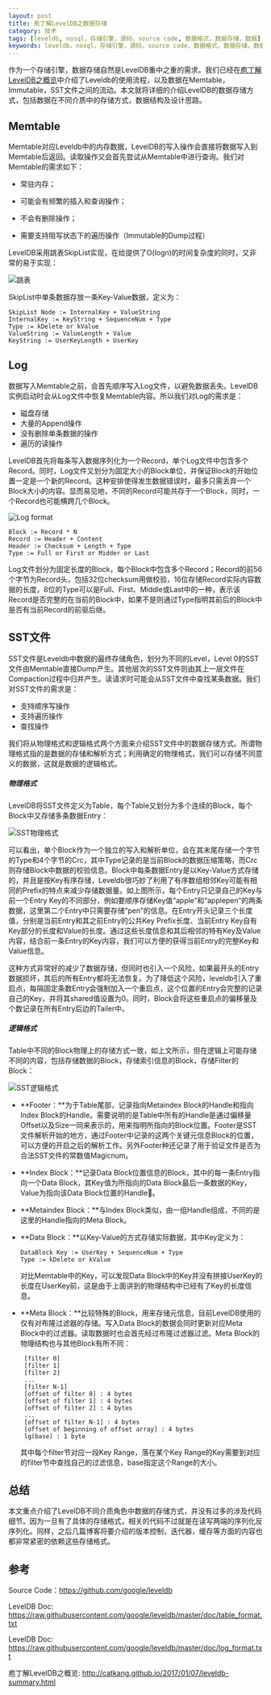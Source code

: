 ```yaml
---
layout: post
title: 庖丁解LevelDB之数据存储
category: 技术
tags: [leveldb, nosql，存储引擎，源码，source code, 数据格式，数据存储，数据]
keywords: leveldb，nosql，存储引擎，源码，source code，数据格式，数据存储，数据
---
```


作为一个存储引擎，数据存储自然是LevelDB重中之重的需求。我们已经在[庖丁解LevelDB之概览](http://catkang.github.io/2017/01/07/leveldb-summary.html)中介绍了Leveldb的使用流程，以及数据在Memtable，Immutable，SST文件之间的流动。本文就将详细的介绍LevelDB的数据存储方式，包括数据在不同介质中的存储方式，数据结构及设计思路。

## **Memtable**

Memtable对应Leveldb中的内存数据，LevelDB的写入操作会直接将数据写入到Memtable后返回。读取操作又会首先尝试从Memtable中进行查询。我们对Memtable的需求如下：

- 常驻内存；


- 可能会有频繁的插入和查询操作；
- 不会有删除操作；
- 需要支持阻写状态下的遍历操作（Immutable的Dump过程）

LevelDB采用跳表SkipList实现，在给提供了O(logn)的时间复杂度的同时，又非常的易于实现：

![跳表](http://i.imgur.com/bmOK4Ui.png)

SkipList中单条数据存放一条Key-Value数据，定义为：

```
SkipList Node := InternalKey + ValueString
InternalKey := KeyString + SequenceNum + Type
Type := kDelete or kValue
ValueString := ValueLength + Value
KeyString := UserKeyLength + UserKey
```



## **Log**

数据写入Memtable之前，会首先顺序写入Log文件，以避免数据丢失。LevelDB实例启动时会从Log文件中恢复Memtable内容。所以我们对Log的需求是：

- 磁盘存储
- 大量的Append操作
- 没有删除单条数据的操作
- 遍历的读操作

LevelDB首先将每条写入数据序列化为一个Record，单个Log文件中包含多个Record。同时，Log文件又划分为固定大小的Block单位，并保证Block的开始位置一定是一个新的Record。这种安排使得发生数据错误时，最多只需丢弃一个Block大小的内容。显而易见地，不同的Record可能共存于一个Block，同时，一个Record也可能横跨几个Block。

![Log format](http://i.imgur.com/ZqIvZAk.png)

```
Block := Record * N
Record := Header + Content
Header := Checksum + Length + Type
Type := Full or First or Midder or Last
```

Log文件划分为固定长度的Block，每个Block中包含多个Record；Record的前56个字节为Record头，包括32位checksum用做校验，16位存储Record实际内容数据的长度，8位的Type可以是Full、First、Middle或Last中的一种，表示该Record是否完整的在当前的Block中，如果不是则通过Type指明其前后的Block中是否有当前Record的前驱后继。



##  **SST文件**

SST文件是Leveldb中数据的最终存储角色，划分为不同的Level，Level 0的SST文件由Memtable直接Dump产生。其他层次的SST文件则由其上一层文件在Compaction过程中归并产生。读请求时可能会从SST文件中查找某条数据。我们对SST文件的需求是：

- 支持顺序写操作
- 支持遍历操作
- 查找操作


我们将从物理格式和逻辑格式两个方面来介绍SST文件中的数据存储方式。所谓物理格式指的是数据的存储和解析方式；利用确定的物理格式，我们可以存储不同意义的数据，这就是数据的逻辑格式。

##### **物理格式**

LevelDB将SST文件定义为Table，每个Table又划分为多个连续的Block，每个Block中又存储多条数据Entry：

![SST物理格式](http://i.imgur.com/mXoNhdx.png)



可以看出，单个Block作为一个独立的写入和解析单位，会在其末尾存储一个字节的Type和4个字节的Crc，其中Type记录的是当前Block的数据压缩策略，而Crc则存储Block中数据的校验信息。Block中每条数据Entry是以Key-Value方式存储的，并且是按Key有序存储，Leveldb很巧妙了利用了有序数组相邻Key可能有相同的Prefix的特点来减少存储数据量。如上图所示，每个Entry只记录自己的Key与前一个Entry Key的不同部分，例如要顺序存储Key值“apple”和“applepen”的两条数据，这里第二个Entry中只需要存储“pen”的信息。在Entry开头记录三个长度值，分别是当前Entry和其之前Entry的公共Key Prefix长度、当前Entry Key自有Key部分的长度和Value的长度。通过这些长度信息和其后相邻的特有Key及Value内容，结合前一条Entry的Key内容，我们可以方便的获得当前Entry的完整Key和Value信息。

这种方式非常好的减少了数据存储，但同时也引入一个风险，如果最开头的Entry数据损坏，其后的所有Entry都将无法恢复。为了降低这个风险，leveldb引入了重启点，每隔固定条数Entry会强制加入一个重启点，这个位置的Entry会完整的记录自己的Key，并将其shared值设置为0。同时，Block会将这些重启点的偏移量及个数记录在所有Entry后边的Tailer中。

##### **逻辑格式**

Table中不同的Block物理上的存储方式一致，如上文所示，但在逻辑上可能存储不同的内容，包括存储数据的Block，存储索引信息的Block，存储Filter的Block：

![SST逻辑格式](http://i.imgur.com/1nTxs5r.png)

- **Footer：**为于Table尾部，记录指向Metaindex Block的Handle和指向Index Block的Handle。需要说明的是Table中所有的Handle是通过偏移量Offset以及Size一同来表示的，用来指明所指向的Block位置。Footer是SST文件解析开始的地方，通过Footer中记录的这两个关键元信息Block的位置，可以方便的开启之后的解析工作。另外Footer种还记录了用于验证文件是否为合法SST文件的常数值Magicnum。

- **Index Block：**记录Data Block位置信息的Block，其中的每一条Entry指向一个Data Block，其Key值为所指向的Data Block最后一条数据的Key，Value为指向该Data Block位置的Handle。

- **Metaindex Block：**与Index Block类似，由一组Handle组成，不同的是这里的Handle指向的Meta Block。

- **Data Block：**以Key-Value的方式存储实际数据，其中Key定义为：

  ```
  DataBlock Key := UserKey + SequenceNum + Type
  Type := kDelete or kValue
  ```

  对比Memtable中的Key，可以发现Data Block中的Key并没有拼接UserKey的长度在UserKey前，这是由于上面讲到的物理结构中已经有了Key的长度信息。

- **Meta Block：**比较特殊的Block，用来存储元信息，目前LevelDB使用的仅有对布隆过滤器的存储。写入Data Block的数据会同时更新对应Meta Block中的过滤器。读取数据时也会首先经过布隆过滤器过滤。Meta Block的物理结构也与其他Block有所不同：

  ```
   [filter 0]
   [filter 1] 
   [filter 2] 
   ... 
   [filter N-1] 
   [offset of filter 0] : 4 bytes 
   [offset of filter 1] : 4 bytes 
   [offset of filter 2] : 4 bytes 
   ... 
   [offset of filter N-1] : 4 bytes 
   [offset of beginning of offset array] : 4 bytes 
   lg(base) : 1 byte
  ```

  其中每个filter节对应一段Key Range，落在某个Key Range的Key需要到对应的filter节中查找自己的过滤信息，base指定这个Range的大小。



## **总结**

本文重点介绍了LevelDB不同介质角色中数据的存储方式，并没有过多的涉及代码细节。因为一旦有了具体的存储格式，相关的代码不过就是在读写两端的序列化反序列化。同样，之后几篇博客将要介绍的版本控制，迭代器，缓存等方面的内容也都非常紧密的依赖这些存储格式。



## **参考**

Source Code：https://github.com/google/leveldb

LevelDB Doc: https://raw.githubusercontent.com/google/leveldb/master/doc/table_format.txt

LevelDB Doc: https://raw.githubusercontent.com/google/leveldb/master/doc/log_format.txt

庖丁解LevelDB之概览: http://catkang.github.io/2017/01/07/leveldb-summary.html


